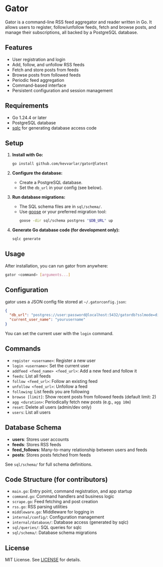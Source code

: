 # Gator

Gator is a command-line RSS feed aggregator and reader written in Go. It allows users to register, follow/unfollow feeds, fetch and browse posts, and manage their subscriptions, all backed by a PostgreSQL database.

## Features

- User registration and login
- Add, follow, and unfollow RSS feeds
- Fetch and store posts from feeds
- Browse posts from followed feeds
- Periodic feed aggregation
- Command-based interface
- Persistent configuration and session management

## Requirements

- Go 1.24.4 or later
- PostgreSQL database
- [sqlc](https://sqlc.dev/) for generating database access code

## Setup


1. **Install with Go:**
   ```sh
   go install github.com/kevvarlar/gator@latest
   ```

2. **Configure the database:**
   - Create a PostgreSQL database.
   - Set the `db_url` in your config (see below).

3. **Run database migrations:**
   - The SQL schema files are in `sql/schema/`.
   - Use [goose](https://github.com/pressly/goose) or your preferred migration tool:
     ```sh
     goose -dir sql/schema postgres "$DB_URL" up
     ```

4. **Generate Go database code (for development only):**
   ```sh
   sqlc generate
   ```

## Usage

After installation, you can run gator from anywhere:
```sh
gator <command> [arguments...]
```

## Configuration

gator uses a JSON config file stored at `~/.gatorconfig.json`:

```json
{
  "db_url": "postgres://user:password@localhost:5432/gatordb?sslmode=disable",
  "current_user_name": "yourusername"
}
```


You can set the current user with the `login` command.

## Commands

- `register <username>`: Register a new user
- `login <username>`: Set the current user
- `addfeed <feed_name> <feed_url>`: Add a new feed and follow it
- `feeds`: List all feeds
- `follow <feed_url>`: Follow an existing feed
- `unfollow <feed_url>`: Unfollow a feed
- `following`: List feeds you are following
- `browse [limit]`: Show recent posts from followed feeds (default limit: 2)
- `agg <duration>`: Periodically fetch new posts (e.g., `agg 10m`)
- `reset`: Delete all users (admin/dev only)
- `users`: List all users

## Database Schema

- **users**: Stores user accounts
- **feeds**: Stores RSS feeds
- **feed_follows**: Many-to-many relationship between users and feeds
- **posts**: Stores posts fetched from feeds

See `sql/schema/` for full schema definitions.


## Code Structure (for contributors)

- `main.go`: Entry point, command registration, and app startup
- `command.go`: Command handlers and business logic
- `scrape.go`: Feed fetching and post creation
- `rss.go`: RSS parsing utilities
- `middleware.go`: Middleware for logging in
- `internal/config/`: Configuration management
- `internal/database/`: Database access (generated by sqlc)
- `sql/queries/`: SQL queries for sqlc
- `sql/schema/`: Database schema migrations

## License

MIT License. See [LICENSE](LICENSE) for details.
